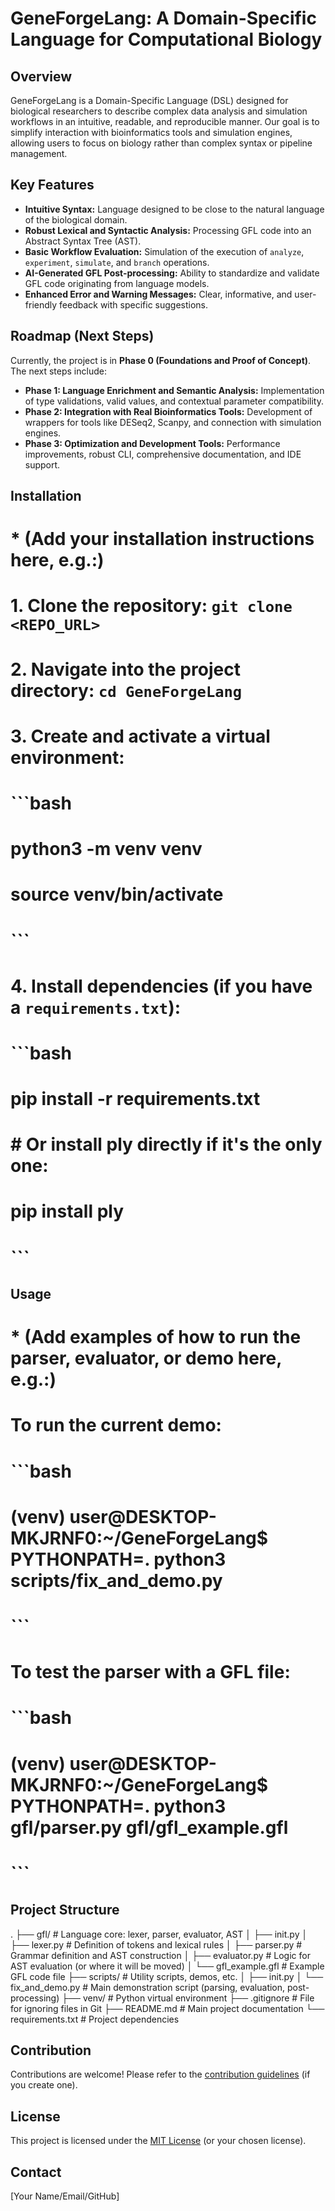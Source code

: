 # GeneForgeLang: A Domain-Specific Language for Computational Biology

## Overview
GeneForgeLang is a Domain-Specific Language (DSL) designed for biological researchers to describe complex data analysis and simulation workflows in an intuitive, readable, and reproducible manner. Our goal is to simplify interaction with bioinformatics tools and simulation engines, allowing users to focus on biology rather than complex syntax or pipeline management.

## Key Features
* **Intuitive Syntax:** Language designed to be close to the natural language of the biological domain.
* **Robust Lexical and Syntactic Analysis:** Processing GFL code into an Abstract Syntax Tree (AST).
* **Basic Workflow Evaluation:** Simulation of the execution of `analyze`, `experiment`, `simulate`, and `branch` operations.
* **AI-Generated GFL Post-processing:** Ability to standardize and validate GFL code originating from language models.
* **Enhanced Error and Warning Messages:** Clear, informative, and user-friendly feedback with specific suggestions.

## Roadmap (Next Steps)
Currently, the project is in **Phase 0 (Foundations and Proof of Concept)**. The next steps include:
* **Phase 1: Language Enrichment and Semantic Analysis:** Implementation of type validations, valid values, and contextual parameter compatibility.
* **Phase 2: Integration with Real Bioinformatics Tools:** Development of wrappers for tools like DESeq2, Scanpy, and connection with simulation engines.
* **Phase 3: Optimization and Development Tools:** Performance improvements, robust CLI, comprehensive documentation, and IDE support.

## Installation
# * (Add your installation instructions here, e.g.:)
# 1. Clone the repository: `git clone <REPO_URL>`
# 2. Navigate into the project directory: `cd GeneForgeLang`
# 3. Create and activate a virtual environment:
#    ```bash
#    python3 -m venv venv
#    source venv/bin/activate
#    ```
# 4. Install dependencies (if you have a `requirements.txt`):
#    ```bash
#    pip install -r requirements.txt
#    # Or install ply directly if it's the only one:
#    pip install ply
#    ```

## Usage
# * (Add examples of how to run the parser, evaluator, or demo here, e.g.:)
# To run the current demo:
# ```bash
# (venv) user@DESKTOP-MKJRNF0:~/GeneForgeLang$ PYTHONPATH=. python3 scripts/fix_and_demo.py
# ```
# To test the parser with a GFL file:
# ```bash
# (venv) user@DESKTOP-MKJRNF0:~/GeneForgeLang$ PYTHONPATH=. python3 gfl/parser.py gfl/gfl_example.gfl
# ```

## Project Structure
.
├── gfl/                  # Language core: lexer, parser, evaluator, AST
│   ├── init.py
│   ├── lexer.py          # Definition of tokens and lexical rules
│   ├── parser.py         # Grammar definition and AST construction
│   ├── evaluator.py      # Logic for AST evaluation (or where it will be moved)
│   └── gfl_example.gfl   # Example GFL code file
├── scripts/              # Utility scripts, demos, etc.
│   ├── init.py
│   └── fix_and_demo.py   # Main demonstration script (parsing, evaluation, post-processing)
├── venv/                 # Python virtual environment
├── .gitignore            # File for ignoring files in Git
├── README.md             # Main project documentation
└── requirements.txt      # Project dependencies


## Contribution
Contributions are welcome! Please refer to the [contribution guidelines](CONTRIBUTING.md) (if you create one).

## License
This project is licensed under the [MIT License](LICENSE) (or your chosen license).

## Contact
[Your Name/Email/GitHub]
